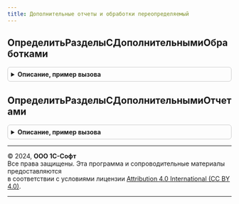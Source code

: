 ```yaml
---
title: Дополнительные отчеты и обработки переопределяемый
---
```



## ОпределитьРазделыСДополнительнымиОбработками
<details style="margin: 1em 0; padding: 0.5em; border: 1px solid #ccc; border-radius: 6px;">

<summary style="font-weight: bold; cursor: pointer;">Описание, пример вызова</summary>

```bsl

// Определяет разделы, в которых доступна команда вызова дополнительных обработок.
// В разделы необходимо добавить метаданные тех разделов,
// в которых размещены команды вызова.
// Для начальной страницы указать ДополнительныеОтчетыИОбработкиКлиентСервер.ИмяНачальнойСтраницы.
//
// Параметры:
//   Разделы - Массив из ОбъектМетаданных - метаданные раздела (подсистемы).
//           - Массив из Строка - для начальной страницы.
//
Процедура ОпределитьРазделыСДополнительнымиОбработками(Разделы) Экспорт
```

Пример вызова
```bsl
ДополнительныеОтчетыИОбработкиПереопределяемый.ОпределитьРазделыСДополнительнымиОбработками(Разделы) 
```
</details>

## ОпределитьРазделыСДополнительнымиОтчетами
<details style="margin: 1em 0; padding: 0.5em; border: 1px solid #ccc; border-radius: 6px;">

<summary style="font-weight: bold; cursor: pointer;">Описание, пример вызова</summary>

```bsl

// Определяет разделы, в которых доступна команда вызова дополнительных отчетов.
// В Разделы необходимо добавить метаданные тех разделов,
// в которых размещены команды вызова.
// Для начальной страницы указать ДополнительныеОтчетыИОбработкиКлиентСервер.ИмяНачальнойСтраницы.
//
// Параметры:
//   Разделы - Массив из ОбъектМетаданных - метаданные раздела (подсистемы).
//           - Массив из Строка - для начальной страницы.
//
Процедура ОпределитьРазделыСДополнительнымиОтчетами(Разделы) Экспорт
```

Пример вызова
```bsl
ДополнительныеОтчетыИОбработкиПереопределяемый.ОпределитьРазделыСДополнительнымиОтчетами(Разделы) 
```
</details>

---

© 2024, **ООО 1С-Софт**  
Все права защищены. Эта программа и сопроводительные материалы предоставляются  
в соответствии с условиями лицензии [Attribution 4.0 International (CC BY 4.0)](https://creativecommons.org/licenses/by/4.0/legalcode).

---
